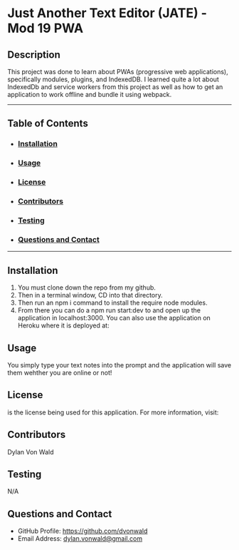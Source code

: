 # Just Another Text Editor (JATE) - Mod 19 PWA

## Description

This project was done to learn about PWAs (progressive web applications), specifically modules, plugins, and IndexedDB. I learned quite a lot about IndexedDb and service workers from this project as well as how to get an application to work offline and bundle it using webpack.

---

## Table of Contents

- ### [Installation](#installation)

- ### [Usage](#usage)

- ### [License](#license)

- ### [Contributors](#contributions)

- ### [Testing](#testing)

- ### [Questions and Contact](#questions-and-contact)

---

## Installation

1. You must clone down the repo from my github.
2. Then in a terminal window, CD into that directory.
3. Then run an npm i command to install the require node modules.
4. From there you can do a npm run start:dev to and open up the application in localhost:3000. You can also use the application on Heroku where it is deployed at:

## Usage

You simply type your text notes into the prompt and the application will save them wehther you are online or not!

## License

is the license being used for this application.
For more information, visit:

## Contributors

Dylan Von Wald

## Testing

N/A

## Questions and Contact

- GitHub Profile: https://github.com/dvonwald
- Email Address: dylan.vonwald@gmail.com
